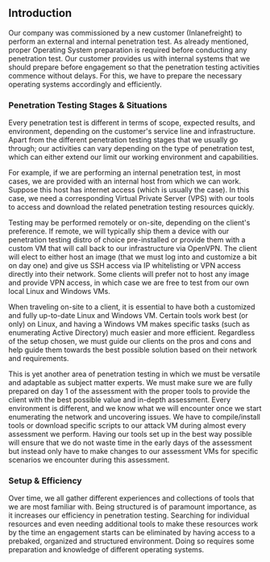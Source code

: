 ## Introduction

Our company was commissioned by a new customer (Inlanefreight) to perform an
external and internal penetration test. As already mentioned, proper Operating
System preparation is required before conducting any penetration test. Our
customer provides us with internal systems that we should prepare before
engagement so that the penetration testing activities commence without delays.
For this, we have to prepare the necessary operating systems accordingly and
efficiently. 

### Penetration Testing Stages & Situations 

Every penetration test is different in terms of scope, expected results, and
environment, depending on the customer's service line and infrastructure. Apart
from the different penetration testing stages that we usually go through; our
activities can vary depending on the type of penetration test, which can either
extend our limit our working environment and capabilities. 

For example, if we are performing an internal penetration test, in most cases,
we are provided with an internal host from which we can work. Suppose this host
has internet access (which is usually the case). In this case, we need a
corresponding Virtual Private Server (VPS) with our tools to access and download
the related penetration testing resources quickly. 

Testing may be performed remotely or on-site, depending on the client's
preference. If remote, we will typically ship them a device with our penetration
testing distro of choice pre-installed or provide them with a custom VM that
will call back to our infrastructure via OpenVPN. The client will elect to
either host an image (that we must log into and customize a bit on day one) and
give us SSH access via IP whitelisting or VPN access directly into their
network. Some clients will prefer not to host any image and provide VPN access,
in which case we are free to test from our own local Linux and Windows VMs. 

When traveling on-site to a client, it is essential to have both a customized
and fully up-to-date Linux and Windows VM. Certain tools work best (or only) on
Linux, and having a Windows VM makes specific tasks (such as enumerating Active
Directory) much easier and more efficient. Regardless of the setup chosen, we
must guide our clients on the pros and cons and help guide them towards the best
possible solution based on their network and requirements. 

This is yet another area of penetration testing in which we must be versatile
and adaptable as subject matter experts. We must make sure we are fully prepared
on day 1 of the assessment with the proper tools to provide the client with the
best possible value and in-depth assessment. Every environment is different, and
we know what we will encounter once we start enumerating the network and
uncovering issues. We have to compile/install tools or download specific scripts
to our attack VM during almost every assessment we perform. Having our tools set
up in the best way possible will ensure that we do not waste time in the early
days of the assessment but instead only have to make changes to our assessment
VMs for specific scenarios we encounter during this assessment. 

### Setup & Efficiency

Over time, we all gather different experiences and collections of tools that we
are most familiar with. Being structured is of paramount importance, as it
increases our efficiency in penetration testing. Searching for individual
resources and even needing additional tools to make these resources work by the
time an engagement starts can be eliminated by having access to a prebaked,
organized and structured environment. Doing so requires some preparation and
knowledge of different operating systems. 









